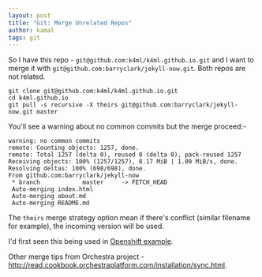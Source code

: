 ```yaml
---
layout: post
title: "Git: Merge Unrelated Repos"
author: kamal
tags: git
---
```


So I have this repo - `git@github.com:k4ml/k4ml.github.io.git` and I want to merge
it with `git@github.com:barryclark/jekyll-now.git`. Both repos are not related.

```
git clone git@github.com:k4ml/k4ml.github.io.git
cd k4ml.github.io
git pull -s recursive -X theirs git@github.com:barryclark/jekyll-now.git master
```

You'll see a warning about no common commits but the merge proceed:-

```
warning: no common commits
remote: Counting objects: 1257, done.
remote: Total 1257 (delta 0), reused 0 (delta 0), pack-reused 1257
Receiving objects: 100% (1257/1257), 8.17 MiB | 1.09 MiB/s, done.
Resolving deltas: 100% (698/698), done.
From github.com:barryclark/jekyll-now
 * branch            master     -> FETCH_HEAD
 Auto-merging index.html
 Auto-merging about.md
 Auto-merging README.md
```

The `theirs` merge strategy option mean if there's conflict (similar filename for example), the incoming
version will be used.

I'd first seen this being used in [Openshift example](https://github.com/openshift/django-example).

Other merge tips from Orchestra project - http://read.cookbook.orchestraplatform.com/installation/sync.html.
